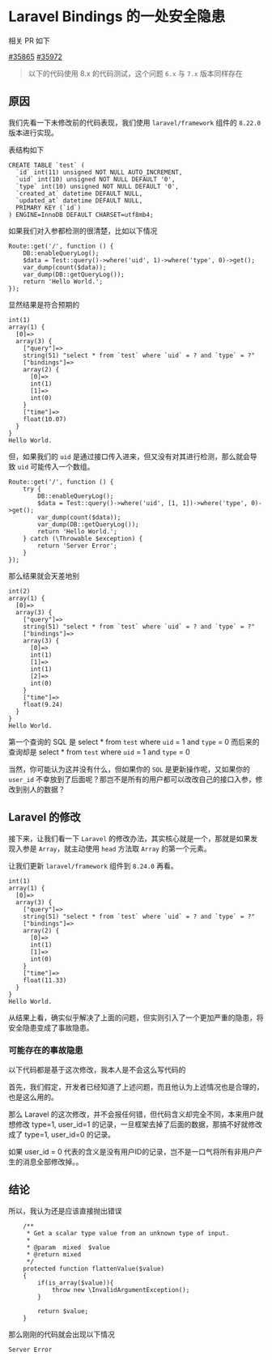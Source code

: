 # Laravel Bindings 的一处安全隐患

相关 PR 如下

[#35865](https://github.com/laravel/framework/pull/35865)
[#35972](https://github.com/laravel/framework/pull/35972)

> 以下的代码使用 8.x 的代码测试，这个问题 `6.x` 与 `7.x` 版本同样存在

## 原因

我们先看一下未修改前的代码表现，我们使用 `laravel/framework` 组件的 `8.22.0` 版本进行实现。

表结构如下

```
CREATE TABLE `test` (
  `id` int(11) unsigned NOT NULL AUTO_INCREMENT,
  `uid` int(10) unsigned NOT NULL DEFAULT '0',
  `type` int(10) unsigned NOT NULL DEFAULT '0',
  `created_at` datetime DEFAULT NULL,
  `updated_at` datetime DEFAULT NULL,
  PRIMARY KEY (`id`)
) ENGINE=InnoDB DEFAULT CHARSET=utf8mb4;
```

如果我们对入参都检测的很清楚，比如以下情况

```
Route::get('/', function () {
    DB::enableQueryLog();
    $data = Test::query()->where('uid', 1)->where('type', 0)->get();
    var_dump(count($data));
    var_dump(DB::getQueryLog());
    return 'Hello World.';
});
```

显然结果是符合预期的

```
int(1)
array(1) {
  [0]=>
  array(3) {
    ["query"]=>
    string(51) "select * from `test` where `uid` = ? and `type` = ?"
    ["bindings"]=>
    array(2) {
      [0]=>
      int(1)
      [1]=>
      int(0)
    }
    ["time"]=>
    float(10.07)
  }
}
Hello World.
```

但，如果我们的 `uid` 是通过接口传入进来，但又没有对其进行检测，那么就会导致 `uid` 可能传入一个数组。

```
Route::get('/', function () {
    try {
        DB::enableQueryLog();
        $data = Test::query()->where('uid', [1, 1])->where('type', 0)->get();
        var_dump(count($data));
        var_dump(DB::getQueryLog());
        return 'Hello World.';
    } catch (\Throwable $exception) {
        return 'Server Error';
    }
});
```

那么结果就会天差地别

```
int(2)
array(1) {
  [0]=>
  array(3) {
    ["query"]=>
    string(51) "select * from `test` where `uid` = ? and `type` = ?"
    ["bindings"]=>
    array(3) {
      [0]=>
      int(1)
      [1]=>
      int(1)
      [2]=>
      int(0)
    }
    ["time"]=>
    float(9.24)
  }
}
Hello World.
```

第一个查询的 SQL 是 select * from `test` where `uid` = 1 and `type` = 0
而后来的查询却是 select * from `test` where `uid` = 1 and `type` = 0

当然，你可能认为这并没有什么，但如果你的 `SQL` 是更新操作呢，又如果你的 `user_id` 不幸放到了后面呢？那岂不是所有的用户都可以改改自己的接口入参，修改到别人的数据？

## Laravel 的修改

接下来，让我们看一下 `Laravel` 的修改办法，其实核心就是一个，那就是如果发现入参是 `Array`，就主动使用 `head` 方法取 `Array` 的第一个元素。

让我们更新 `laravel/framework` 组件到 `8.24.0` 再看。

```
int(1)
array(1) {
  [0]=>
  array(3) {
    ["query"]=>
    string(51) "select * from `test` where `uid` = ? and `type` = ?"
    ["bindings"]=>
    array(2) {
      [0]=>
      int(1)
      [1]=>
      int(0)
    }
    ["time"]=>
    float(11.33)
  }
}
Hello World.
```

从结果上看，确实似乎解决了上面的问题，但实则引入了一个更加严重的隐患，将安全隐患变成了事故隐患。

### 可能存在的事故隐患

以下代码都是基于这次修改，我本人是不会这么写代码的

首先，我们假定，开发者已经知道了上述问题，而且他认为上述情况也是合理的，也是这么用的。

那么 Laravel 的这次修改，并不会报任何错，但代码含义却完全不同，本来用户就想修改 type=1, user_id=1 的记录，一旦框架去掉了后面的数据，那搞不好就修改成了 type=1, user_id=0 的记录。

如果 user_id = 0 代表的含义是没有用户ID的记录，岂不是一口气将所有非用户产生的消息全部修改掉。。

## 结论

所以，我认为还是应该直接抛出错误

```
    /**
     * Get a scalar type value from an unknown type of input.
     *
     * @param  mixed  $value
     * @return mixed
     */
    protected function flattenValue($value)
    {
        if(is_array($value)){
            throw new \InvalidArgumentException();
        }

        return $value;
    }
```

那么刚刚的代码就会出现以下情况

```
Server Error
```





